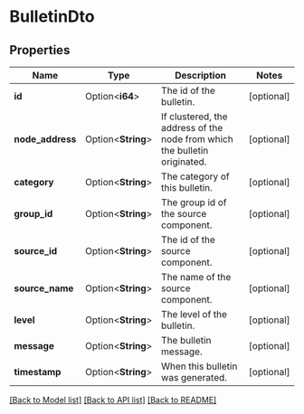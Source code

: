 # BulletinDto

## Properties

Name | Type | Description | Notes
------------ | ------------- | ------------- | -------------
**id** | Option<**i64**> | The id of the bulletin. | [optional]
**node_address** | Option<**String**> | If clustered, the address of the node from which the bulletin originated. | [optional]
**category** | Option<**String**> | The category of this bulletin. | [optional]
**group_id** | Option<**String**> | The group id of the source component. | [optional]
**source_id** | Option<**String**> | The id of the source component. | [optional]
**source_name** | Option<**String**> | The name of the source component. | [optional]
**level** | Option<**String**> | The level of the bulletin. | [optional]
**message** | Option<**String**> | The bulletin message. | [optional]
**timestamp** | Option<**String**> | When this bulletin was generated. | [optional]

[[Back to Model list]](../README.md#documentation-for-models) [[Back to API list]](../README.md#documentation-for-api-endpoints) [[Back to README]](../README.md)


